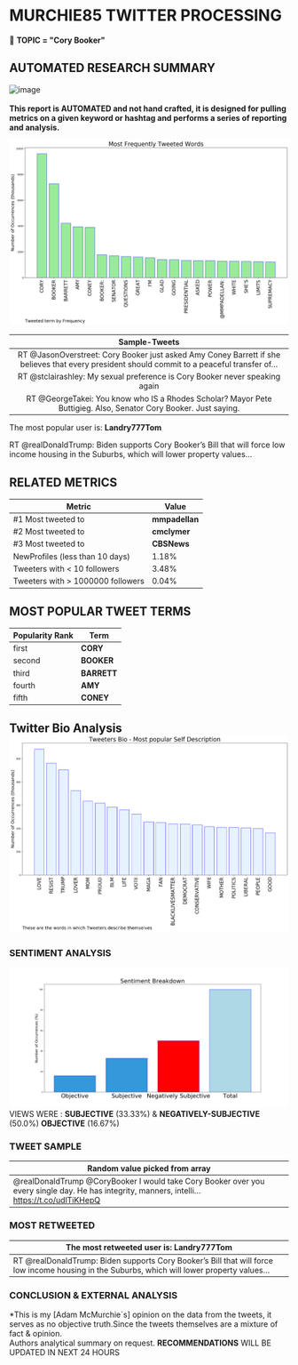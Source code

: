 # MURCHIE85 TWITTER PROCESSING 
&#x1F34E; **TOPIC = "Cory Booker"**

## AUTOMATED RESEARCH SUMMARY

![image](https://marketingplatform.google.com/about/static/images/gmp/analytics-smb-benefit.jpg)
<br></br>
<b> This report is AUTOMATED and not hand crafted, it is designed for pulling metrics on a given keyword or hashtag and performs a series of reporting and analysis.</b>



![image](TWEETS.png)



|                **Sample-Tweets**        |
| :-------------: |
| RT @JasonOverstreet: Cory Booker just asked Amy Coney Barrett if she believes that every president should commit to a peaceful transfer of… |
| RT @stclairashley: My sexual preference is Cory Booker never speaking again |
| RT @GeorgeTakei: You know who IS a Rhodes Scholar? Mayor Pete Buttigieg. Also, Senator Cory Booker. Just saying. |

The most popular user is: **Landry777Tom**
<div class="alert alert-block alert-danger"> RT @realDonaldTrump: Biden supports Cory Booker’s Bill that will force low income housing in the Suburbs, which will lower property values…</div>

## RELATED METRICS<br>
| Metric | Value |
| ------------- | ------------- |
| #1 Most tweeted to  | **mmpadellan** |
| #2 Most tweeted to  | **cmclymer** |
| #3 Most tweeted to  | **CBSNews** |
| NewProfiles (less than 10 days) | 1.18%  |
| Tweeters with < 10 followers  | 3.48%|
| Tweeters with > 1000000 followers  | 0.04%  |



## MOST POPULAR TWEET TERMS 


| Popularity Rank  | Term |
| ------------- | ------------- |
| first  | **CORY**  |
| second  | **BOOKER**  |
| third  | **BARRETT** |
| fourth  | **AMY**  |
| fifth  | **CONEY**  |


## Twitter Bio Analysis![image](BIO.png)
### SENTIMENT ANALYSIS
![image](sentiment.png)
VIEWS WERE : **SUBJECTIVE**  (33.33%) & **NEGATIVELY-SUBJECTIVE** (50.0%) **OBJECTIVE** (16.67%)

### TWEET SAMPLE 
| Random value picked from array |
| ------------- |
|@realDonaldTrump @CoryBooker I would take Cory Booker over you every single day. He has integrity, manners, intelli… https://t.co/udlTiKHepQ |

### MOST RETWEETED 

| The most retweeted user is: **Landry777Tom**  |
| ------------- |
| RT @realDonaldTrump: Biden supports Cory Booker’s Bill that will force low income housing in the Suburbs, which will lower property values… |

### CONCLUSION & EXTERNAL ANALYSIS

*This is my [Adam McMurchie`s] opinion on the data from the tweets, it serves as no objective truth.Since the tweets themselves are a mixture of fact & opinion.<br>
Authors analytical summary on request.
**RECOMMENDATIONS** WILL BE UPDATED IN NEXT  24 HOURS <br>